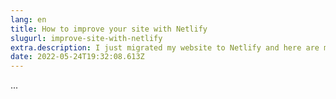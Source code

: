 ```yaml
---
lang: en
title: How to improve your site with Netlify
slugurl: improve-site-with-netlify
extra.description: I just migrated my website to Netlify and here are my thougts.
date: 2022-05-24T19:32:08.613Z
---
```

...